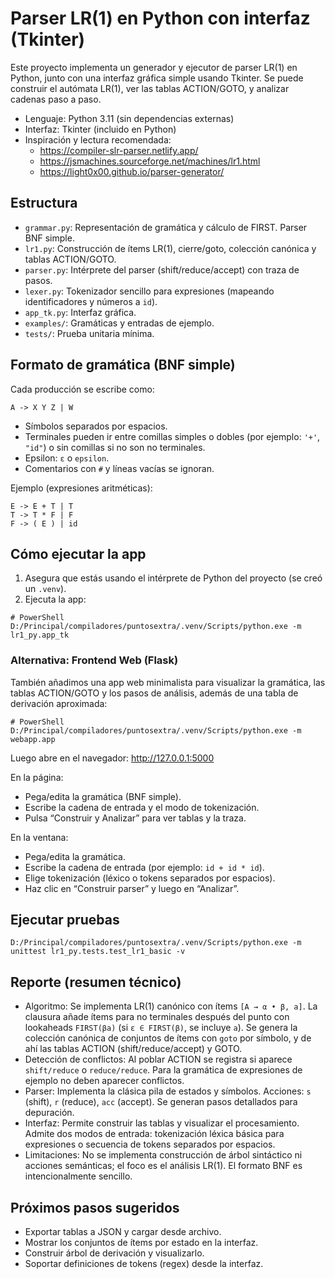 # Parser LR(1) en Python con interfaz (Tkinter)

Este proyecto implementa un generador y ejecutor de parser LR(1) en Python, junto con una interfaz gráfica simple usando Tkinter. Se puede construir el autómata LR(1), ver las tablas ACTION/GOTO, y analizar cadenas paso a paso.

- Lenguaje: Python 3.11 (sin dependencias externas)
- Interfaz: Tkinter (incluido en Python)
- Inspiración y lectura recomendada:
  - https://compiler-slr-parser.netlify.app/
  - https://jsmachines.sourceforge.net/machines/lr1.html
  - https://light0x00.github.io/parser-generator/

## Estructura

- `grammar.py`: Representación de gramática y cálculo de FIRST. Parser BNF simple.
- `lr1.py`: Construcción de ítems LR(1), cierre/goto, colección canónica y tablas ACTION/GOTO.
- `parser.py`: Intérprete del parser (shift/reduce/accept) con traza de pasos.
- `lexer.py`: Tokenizador sencillo para expresiones (mapeando identificadores y números a `id`).
- `app_tk.py`: Interfaz gráfica.
- `examples/`: Gramáticas y entradas de ejemplo.
- `tests/`: Prueba unitaria mínima.

## Formato de gramática (BNF simple)

Cada producción se escribe como:

```
A -> X Y Z | W
```

- Símbolos separados por espacios.
- Terminales pueden ir entre comillas simples o dobles (por ejemplo: `'+'`, `"id"`) o sin comillas si no son no terminales.
- Epsilon: `ε` o `epsilon`.
- Comentarios con `#` y líneas vacías se ignoran.

Ejemplo (expresiones aritméticas):

```
E -> E + T | T
T -> T * F | F
F -> ( E ) | id
```

## Cómo ejecutar la app

1. Asegura que estás usando el intérprete de Python del proyecto (se creó un `.venv`).
2. Ejecuta la app:

```
# PowerShell
D:/Principal/compiladores/puntosextra/.venv/Scripts/python.exe -m lr1_py.app_tk
```

### Alternativa: Frontend Web (Flask)

También añadimos una app web minimalista para visualizar la gramática, las tablas ACTION/GOTO y los pasos de análisis, además de una tabla de derivación aproximada:

```
# PowerShell
D:/Principal/compiladores/puntosextra/.venv/Scripts/python.exe -m webapp.app
```

Luego abre en el navegador: http://127.0.0.1:5000

En la página:
- Pega/edita la gramática (BNF simple).
- Escribe la cadena de entrada y el modo de tokenización.
- Pulsa “Construir y Analizar” para ver tablas y la traza.

En la ventana:
- Pega/edita la gramática.
- Escribe la cadena de entrada (por ejemplo: `id + id * id`).
- Elige tokenización (léxico o tokens separados por espacios).
- Haz clic en “Construir parser” y luego en “Analizar”.

## Ejecutar pruebas

```
D:/Principal/compiladores/puntosextra/.venv/Scripts/python.exe -m unittest lr1_py.tests.test_lr1_basic -v
```

## Reporte (resumen técnico)

- Algoritmo: Se implementa LR(1) canónico con ítems `[A → α • β, a]`. La clausura añade ítems para no terminales después del punto con lookaheads `FIRST(βa)` (si `ε ∈ FIRST(β)`, se incluye `a`). Se genera la colección canónica de conjuntos de ítems con `goto` por símbolo, y de ahí las tablas ACTION (shift/reduce/accept) y GOTO.
- Detección de conflictos: Al poblar ACTION se registra si aparece `shift/reduce` o `reduce/reduce`. Para la gramática de expresiones de ejemplo no deben aparecer conflictos.
- Parser: Implementa la clásica pila de estados y símbolos. Acciones: `s` (shift), `r` (reduce), `acc` (accept). Se generan pasos detallados para depuración.
- Interfaz: Permite construir las tablas y visualizar el procesamiento. Admite dos modos de entrada: tokenización léxica básica para expresiones o secuencia de tokens separados por espacios.
- Limitaciones: No se implementa construcción de árbol sintáctico ni acciones semánticas; el foco es el análisis LR(1). El formato BNF es intencionalmente sencillo.

## Próximos pasos sugeridos
- Exportar tablas a JSON y cargar desde archivo.
- Mostrar los conjuntos de ítems por estado en la interfaz.
- Construir árbol de derivación y visualizarlo.
- Soportar definiciones de tokens (regex) desde la interfaz.
